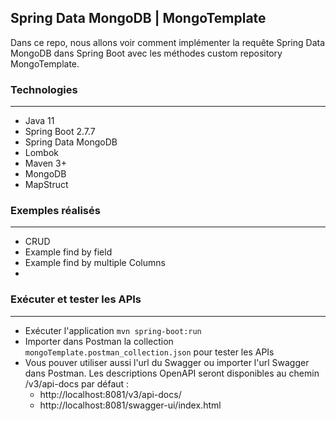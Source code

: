 ##  Spring Data MongoDB | MongoTemplate
Dans ce repo, nous allons voir comment implémenter la requête Spring Data MongoDB dans Spring Boot avec les méthodes custom repository MongoTemplate.

### Technologies
---
- Java 11
- Spring Boot 2.7.7
- Spring Data MongoDB
- Lombok
- Maven 3+
- MongoDB
- MapStruct

### Exemples réalisés
---
- CRUD
- Example find by field
- Example find by multiple Columns
- 

### Exécuter et tester les APIs
---
- Exécuter l'application `mvn spring-boot:run`
- Importer dans Postman la collection `mongoTemplate.postman_collection.json` pour tester les APIs
- Vous pouver utiliser aussi l'url du Swagger ou importer l'url Swagger dans Postman. Les descriptions OpenAPI seront disponibles au chemin /v3/api-docs par défaut :
    - http://localhost:8081/v3/api-docs/
    - http://localhost:8081/swagger-ui/index.html